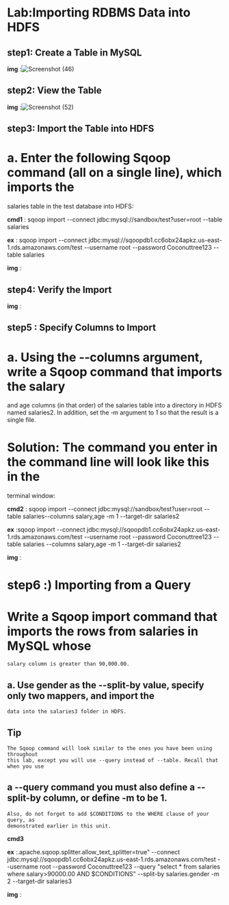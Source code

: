 # Lab:Importing RDBMS Data into HDFS

## step1: Create a Table in MySQL

**img** :![Screenshot (46)](https://user-images.githubusercontent.com/31212980/86351355-c7f8dd00-bc81-11ea-8f77-2ba39c823900.png)

## step2: View the Table

**img** :![Screenshot (52)](https://user-images.githubusercontent.com/31212980/86351389-d47d3580-bc81-11ea-8351-6b108748c171.png)

## step3: Import the Table into HDFS

# a. Enter the following Sqoop command (all on a single line), which imports the
salaries table in the test database into HDFS:

**cmd1** : sqoop import --connect jdbc:mysql://sandbox/test?user=root --table salaries

**ex** : sqoop import  --connect jdbc:mysql://sqoopdb1.cc6obx24apkz.us-east-1.rds.amazonaws.com/test --username root --password Coconuttree123  --table salaries

**img** :

## step4: Verify the Import

**img** :

## step5 : Specify Columns to Import
# a. Using the ‐‐columns argument, write a Sqoop command that imports the salary
  and age columns (in that order) of the salaries table into a directory in HDFS
  named salaries2. In addition, set the ‐m argument to 1 so that the result is a single
  file.
# Solution: The command you enter in the command line will look like this in the
  terminal window:

**cmd2** : sqoop import --connect jdbc:mysql://sandbox/test?user=root --
          table salaries--columns salary,age -m 1 --target-dir salaries2
          
**ex** :sqoop import --connect jdbc:mysql://sqoopdb1.cc6obx24apkz.us-east-1.rds.amazonaws.com/test --username root --password Coconuttree123  --table salaries --columns                    salary,age -m 1 --target-dir salaries2

**img** :

# step6 :) Importing from a Query
#   Write a Sqoop import command that imports the rows from salaries in MySQL whose
    salary column is greater than 90,000.00.
    
##    a. Use gender as the --split-by value, specify only two mappers, and import the
    data into the salaries3 folder in HDFS.
##    Tip
    The Sqoop command will look similar to the ones you have been using throughout
    this lab, except you will use --query instead of --table. Recall that when you use
##    a --query command you must also define a --split-by column, or define -m to be 1.
    Also, do not forget to add $CONDITIONS to the WHERE clause of your query, as
    demonstrated earlier in this unit.

**cmd3**

**ex** :.apache.sqoop.splitter.allow_text_splitter=true" --connect jdbc:mysql://sqoopdb1.cc6obx24apkz.us-east-1.rds.amazonaws.com/test --username root --password Coconuttree123            --query "select * from salaries where salary>90000.00 AND \$CONDITIONS" --split-by salaries.gender -m 2 --target-dir salaries3

**img** :
          
          
          
          
          
